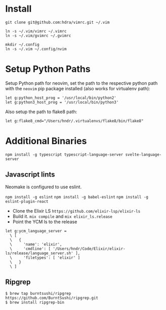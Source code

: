 # Install
```
git clone git@github.com:hdra/vimrc.git ~/.vim

ln -s ~/.vim/vimrc ~/.vimrc
ln -s ~/.vim/gvimrc ~/.gvimrc

mkdir ~/.config
ln -s ~/.vim ~/.config/nvim
```

# Setup Python Paths

Setup Python path for neovim, set the path to the respective python path
with the `neovim` pip package installed (also works for virtualenv path):

    let g:python_host_prog = '/usr/local/bin/python2'
    let g:python3_host_prog = '/usr/local/bin/python3'

Also setup the path to flake8 path:

    let g:flake8_cmd="/Users/hndr/.virtualenvs/flake8/bin/flake8"


# Additional Binaries

```
npm install -g typescript typescript-language-server svelte-language-server
```



## Javascript lints
Neomake is configured to use eslint.

`npm install -g eslint`
`npm install -g babel-eslint`
`npm install -g eslint-plugin-react`



* Clone the Elixir LS `https://github.com/elixir-lsp/elixir-ls`
* Build it. `mix compile` and `mix elixir_ls.release`
* Point the YCM ls to the release

```
let g:ycm_language_server =
  \ [
  \   {
  \     'name': 'elixir',
  \     'cmdline': [ '/Users/hndr/Code/Elixir/elixir-ls/release/language_server.sh' ],
  \     'filetypes': [ 'elixir' ]
  \   }
  \ ]
```

## Ripgrep
```
$ brew tap burntsushi/ripgrep https://github.com/BurntSushi/ripgrep.git
$ brew install ripgrep-bin
```
